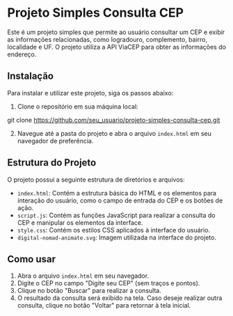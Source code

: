 # Projeto Simples Consulta CEP

Este é um projeto simples que permite ao usuário consultar um CEP e exibir as informações relacionadas, como logradouro, complemento, bairro, localidade e UF. O projeto utiliza a API ViaCEP para obter as informações do endereço.

## Instalação

Para instalar e utilizar este projeto, siga os passos abaixo:

1. Clone o repositório em sua máquina local:

git clone https://github.com/seu_usuario/projeto-simples-consulta-cep.git

2. Navegue até a pasta do projeto e abra o arquivo `index.html` em seu navegador de preferência.

## Estrutura do Projeto

O projeto possui a seguinte estrutura de diretórios e arquivos:

- `index.html`: Contém a estrutura básica do HTML e os elementos para interação do usuário, como o campo de entrada do CEP e os botões de ação.
- `script.js`: Contém as funções JavaScript para realizar a consulta do CEP e manipular os elementos da interface.
- `style.css`: Contém os estilos CSS aplicados à interface do usuário.
- `digital-nomad-animate.svg`: Imagem utilizada na interface do projeto.

## Como usar

1. Abra o arquivo `index.html` em seu navegador.
2. Digite o CEP no campo "Digite seu CEP" (sem traços e pontos).
3. Clique no botão "Buscar" para realizar a consulta.
4. O resultado da consulta será exibido na tela. Caso deseje realizar outra consulta, clique no botão "Voltar" para retornar à tela inicial.


